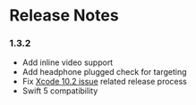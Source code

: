 # Release Notes
### 1.3.2
* Add inline video support
* Add headphone plugged check for targeting
* Fix [Xcode 10.2 issue](https://developer.apple.com/documentation/xcode_release_notes/xcode_10_2_release_notes#3141454)  related release process
* Swift 5 compatibility